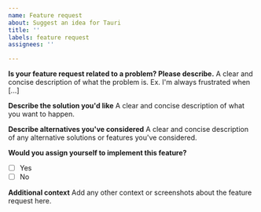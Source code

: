 ```yaml
---
name: Feature request
about: Suggest an idea for Tauri
title: ''
labels: feature request
assignees: ''

---
```


**Is your feature request related to a problem? Please describe.**
A clear and concise description of what the problem is. Ex. I'm always frustrated when [...]

**Describe the solution you'd like**
A clear and concise description of what you want to happen.

**Describe alternatives you've considered**
A clear and concise description of any alternative solutions or features you've considered.

**Would you assign yourself to implement this feature?**
- [ ] Yes
- [ ] No

**Additional context**
Add any other context or screenshots about the feature request here.
